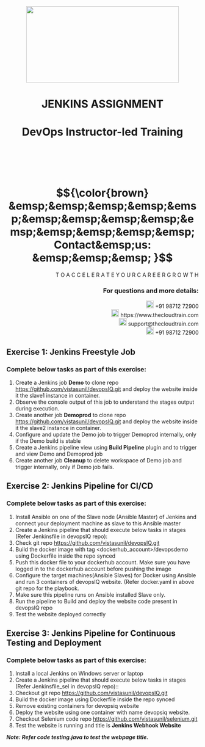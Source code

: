 <div align="center">
<img src=https://static.wixstatic.com/media/1c706c_a5df0ad56f894928bf858a74ba744b32~mv2.png/v1/fit/w_2500,h_1330,al_c/1c706c_a5df0ad56f894928bf858a74ba744b32~mv2.png width="400" height="200">
 </div>

# <div align="center"> JENKINS ASSIGNMENT </p>

# <div align="center"> DevOps Instructor-led Training </div>

<br />

<br />

<br />

<br />

# $${\color{brown} &emsp;&emsp;&emsp;&emsp;&emsp;&emsp;&emsp;&emsp;&emsp;&emsp;&emsp;&emsp;&emsp;&emsp; Contact&emsp;us: &emsp;&emsp;&emsp; }$$

<div align="right"> T O A C C E L E R A T E Y O U R C A R E E R G R O W T H </div>

### <div align="right"> For questions and more details: </div>

<div align="right"> <img src=https://w7.pngwing.com/pngs/759/922/png-transparent-telephone-logo-iphone-telephone-call-smartphone-phone-electronics-text-trademark-thumbnail.png width="20" height="20"> +91 98712 72900 </div>

<div align="right"> <img src=https://pbs.twimg.com/profile_images/1450734615946219520/jmBHQRRa_400x400.jpg width="20" height="20"> https://www.thecloudtrain.com </div>

<div align="right"> <img src=https://icons.iconarchive.com/icons/martz90/circle/512/email-icon.png width="20" height="20"> support@thecloudtrain.com </div>

<div align="right"> <img src=https://png.pngtree.com/png-vector/20221018/ourmid/pngtree-whatsapp-icon-png-image_6315990.png width="20" height="20"> +91 98712 72900 </div>

## Exercise 1: Jenkins Freestyle Job

### Complete below tasks as part of this exercise:

1. Create a Jenkins job **Demo** to clone repo https://github.com/vistasunil/devopsIQ.git and deploy the website inside it the slave1 instance in container.
2. Observe the console output of this job to understand the stages output during execution.
3. Create another job **Demoprod** to clone repo https://github.com/vistasunil/devopsIQ.git and deploy the website inside it the slave2 instance in container.
4. Configure and update the Demo job to trigger Demoprod internally, only if the Demo build is stable
5. Create a Jenkins pipeline view using **Build Pipeline** plugin and to trigger and view Demo and Demoprod job
6. Create another job **Cleanup** to delete workspace of Demo job and trigger internally, only if Demo job fails.

## Exercise 2: Jenkins Pipeline for CI/CD

### Complete below tasks as part of this exercise:

1. Install Ansible on one of the Slave node (Ansible Master) of Jenkins and connect your deployment machine as slave to this Ansible master
2. Create a Jenkins pipeline that should execute below tasks in stages (Refer Jenkinsfile in devopsIQ repo):
  1. Check git repo https://github.com/vistasunil/devopsIQ.git
  2. Build the docker image with tag \<dockerhub\_account\>/devopsdemo using Dockerfile inside the repo synced
  3. Push this docker file to your dockerhub account. Make sure you have logged in to the dockerhub account before pushing the image
  4. Configure the target machines(Ansible Slaves) for Docker using Ansible and run 3 containers of devopsIQ website. (Refer docker.yaml in above git repo for the playbook.
3. Make sure this pipeline runs on Ansible installed Slave only.
4. Run the pipeline to Build and deploy the website code present in devopsIQ repo
5. Test the website deployed correctly

## Exercise 3: Jenkins Pipeline for Continuous Testing and Deployment

### Complete below tasks as part of this exercise:

1. Install a local Jenkins on Windows server or laptop
2. Create a Jenkins pipeline that should execute below tasks in stages (Refer Jenkinsfile_sel in devopsIQ repo)::
  1. Checkout git repo https://github.com/vistasunil/devopsIQ.git
  2. Build the docker image using Dockerfile inside the repo synced
  3. Remove existing containers for devopsiq website
  4. Deploy the website using one container with name devopsiq website.
  5. Checkout Selenium code repo https://github.com/vistasunil/selenium.git
  6. Test the website is running and title is **Jenkins Webhook Website**

_**Note: Refer code testing.java to test the webpage title.**_
